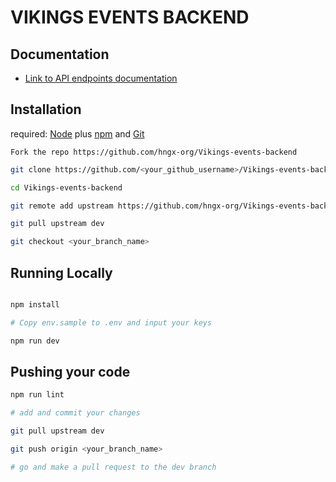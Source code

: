 # VIKINGS EVENTS BACKEND
## Documentation
- [Link to API endpoints documentation](https://hackmd.io/g5p4dZC5T3OZdkC4XgINig)
## Installation

required: [Node](https://nodejs.org/dist/latest-v12.x/) plus [npm](https://docs.npmjs.com/) and [Git](https://git-scm.com/downloads)

```text
Fork the repo https://github.com/hngx-org/Vikings-events-backend
```

```bash
git clone https://github.com/<your_github_username>/Vikings-events-backend

cd Vikings-events-backend

git remote add upstream https://github.com/hngx-org/Vikings-events-backend.git  

git pull upstream dev

git checkout <your_branch_name>
```

## Running Locally

```bash

npm install

# Copy env.sample to .env and input your keys

npm run dev

```


## Pushing your code

```bash
npm run lint

# add and commit your changes

git pull upstream dev

git push origin <your_branch_name>

# go and make a pull request to the dev branch
```


